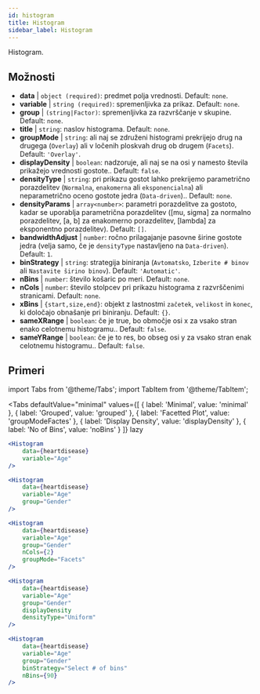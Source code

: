 ```yaml
---
id: histogram
title: Histogram
sidebar_label: Histogram
---
```


Histogram.

## Možnosti

* __data__ | `object (required)`: predmet polja vrednosti. Default: `none`.
* __variable__ | `string (required)`: spremenljivka za prikaz. Default: `none`.
* __group__ | `(string|Factor)`: spremenljivka za razvrščanje v skupine. Default: `none`.
* __title__ | `string`: naslov histograma. Default: `none`.
* __groupMode__ | `string`: ali naj se združeni histogrami prekrijejo drug na drugega (`Overlay`) ali v ločenih ploskvah drug ob drugem (`Facets`). Default: `'Overlay'`.
* __displayDensity__ | `boolean`: nadzoruje, ali naj se na osi y namesto števila prikažejo vrednosti gostote.. Default: `false`.
* __densityType__ | `string`: pri prikazu gostot lahko prekrijemo parametrično porazdelitev (`Normalna`, `enakomerna` ali `eksponencialna`) ali neparametrično oceno gostote jedra (`Data-driven`).. Default: `none`.
* __densityParams__ | `array<number>`: parametri porazdelitve za gostoto, kadar se uporablja parametrična porazdelitev ([mu, sigma] za normalno porazdelitev, [a, b] za enakomerno porazdelitev, [lambda] za eksponentno porazdelitev). Default: `[]`.
* __bandwidthAdjust__ | `number`: ročno prilagajanje pasovne širine gostote jedra (velja samo, če je `densityType` nastavljeno na `Data-driven`). Default: `1`.
* __binStrategy__ | `string`: strategija biniranja (`Avtomatsko`, `Izberite # binov` ali `Nastavite širino binov`). Default: `'Automatic'`.
* __nBins__ | `number`: število košaric po meri. Default: `none`.
* __nCols__ | `number`: število stolpcev pri prikazu histograma z razvrščenimi stranicami. Default: `none`.
* __xBins__ | `{start,size,end}`: objekt z lastnostmi `začetek`, `velikost` in `konec`, ki določajo obnašanje pri biniranju. Default: `{}`.
* __sameXRange__ | `boolean`: če je true, bo območje osi x za vsako stran enako celotnemu histogramu.. Default: `false`.
* __sameYRange__ | `boolean`: če je to res, bo obseg osi y za vsako stran enak celotnemu histogramu.. Default: `false`.


## Primeri

import Tabs from '@theme/Tabs';
import TabItem from '@theme/TabItem';

<Tabs
    defaultValue="minimal"
    values={[
        { label: 'Minimal', value: 'minimal' },
        { label: 'Grouped', value: 'grouped' },
        { label: 'Facetted Plot', value: 'groupModeFactes' },
        { label: 'Display Density', value: 'displayDensity' },
        { label: 'No of Bins', value: 'noBins' }
    ]}
    lazy
>

<TabItem value="minimal">

```jsx live
<Histogram 
    data={heartdisease} 
    variable="Age"
/>
```

</TabItem>

<TabItem value="grouped">

```jsx live
<Histogram 
    data={heartdisease} 
    variable="Age"
    group="Gender"
/>
```

</TabItem>

<TabItem value="groupModeFactes">

```jsx live
<Histogram 
    data={heartdisease} 
    variable="Age"
    group="Gender"
    nCols={2}
    groupMode="Facets"
/>
```

</TabItem>

<TabItem value="displayDensity">

```jsx live
<Histogram 
    data={heartdisease} 
    variable="Age"
    group="Gender"
    displayDensity 
    densityType="Uniform"
/>
```

</TabItem>

<TabItem value="noBins">

```jsx live
<Histogram 
    data={heartdisease} 
    variable="Age"
    group="Gender"
    binStrategy="Select # of bins"
    nBins={90}
/>
```

</TabItem>

</Tabs>
